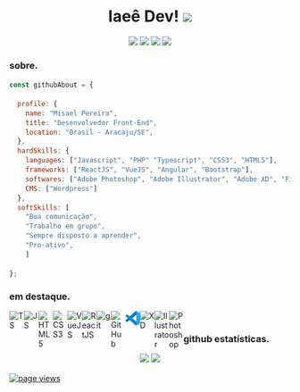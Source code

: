 <h1 align="center">
  Iaeê Dev!
  <img src="https://raw.githubusercontent.com/iampavangandhi/iampavangandhi/master/gifs/Hi.gif" width="40px">
</h1>

<p align="center">   
  <a href="mailto:misaeldev@outlook.com" target="_blank"><img src="https://img.shields.io/badge/-Email-0D1117?style=for-the-badge&logo=gmail&logoColor=F0DB4F"></a>
  <a href="https://www.linkedin.com/in/misaeldevs/" target="_blank"><img src="https://img.shields.io/badge/-LinkedIn-0D1117?style=for-the-badge&logo=linkedin&logoColor=F0DB4F"></a> 
  <a href="https://www.instagram.com/mysael13/" target="_blank"><img src="https://img.shields.io/badge/-Instagram-0D1117?style=for-the-badge&logo=instagram&logoColor=F0DB4F"></a>
  <a href="#" target="_blank"><img src="https://img.shields.io/badge/YouTube-0D1117?style=for-the-badge&logo=youtube&logoColor=F0DB4F"></a>
</p>



### sobre.

```javascript
const githubAbout = {

  profile: {
    name: "Misael Pereira",
    title: "Desenvolvedor Front-End",
    location: "Brasil - Aracaju/SE",
  },
  hardSkills: {
    languages: ["Javascript", "PHP" "Typescript", "CSS3", "HTML5"],
    frameworks: ["ReactJS", "VueJS", "Angular", "Bootstrap"],
    softwares: ["Adobe Photoshop", "Adobe Illustrator", "Adobe XD", "Figma"],
    CMS: ["Wordpress"]
  },
  softSkills: [
    "Boa comunicação",
    "Trabalho em grupo",
    "Sempre disposto a aprender",
    "Pro-ativo",
    ]
  
};
```


### em destaque.
<a target="_blank" rel="noopener noreferrer" href="https://www.typescriptlang.org/"><img align="left" alt="TS" width="26px" src="https://www.svgrepo.com/show/303600/typescript-logo.svg" style="max-width: 100%;"></a>

<a target="_blank" rel="noopener noreferrer" href="https://www.w3schools.com/js/"><img align="left" alt="JS" width="26px" src="https://cdn.iconscout.com/icon/free/png-64/javascript-2752148-2284965.png" style="max-width: 100%;"></a>
<p dir="auto"><a href="https://www.w3schools.com/html/default.asp" rel="nofollow"><img align="left" alt="HTML5" width="26px" src="https://cdn.iconscout.com/icon/free/png-64/html-2752158-2284975.png" style="max-width: 100%;"></a>
<a href="https://www.w3schools.com/css/" rel="nofollow"><img align="left" alt="CSS3" width="26px" src="https://cdn.iconscout.com/icon/free/png-64/css3-11-1175239.png" style="max-width: 100%;"></a>
	<a target="_blank" rel="noopener noreferrer" href="https://vuejs.org/"><img align="left" alt="VueJS" width="26px" src="https://upload.wikimedia.org/wikipedia/commons/thumb/9/95/Vue.js_Logo_2.svg/1184px-Vue.js_Logo_2.svg.png" style="max-width: 100%;"></a>
<a target="_blank" rel="noopener noreferrer" href="https://pt-br.reactjs.org/"><img align="left" alt="ReactJS" width="26px" src="https://cdn.iconscout.com/icon/free/png-64/react-3-1175109.png" style="max-width: 100%;"></a>
<a href="https://git-scm.com/" rel="nofollow"> <img align="left" alt="git" width="26px" src="https://camo.githubusercontent.com/fbfcb9e3dc648adc93bef37c718db16c52f617ad055a26de6dc3c21865c3321d/68747470733a2f2f7777772e766563746f726c6f676f2e7a6f6e652f6c6f676f732f6769742d73636d2f6769742d73636d2d69636f6e2e737667" data-canonical-src="https://www.vectorlogo.zone/logos/git-scm/git-scm-icon.svg" style="max-width: 100%;"> </a>
<a target="_blank" rel="noopener noreferrer" href="https://github.com/danilloubr?tab=repositories"><img align="left" alt="GitHub" width="26px" src="https://cdn.iconscout.com/icon/free/png-64/developer-tool-1889493-1597553.png" style="max-width: 100%;"></a>
<img align="left" alt="Visual Studio Code" width="26px" src="https://raw.githubusercontent.com/github/explore/80688e429a7d4ef2fca1e82350fe8e3517d3494d/topics/visual-studio-code/visual-studio-code.png" />
<a href="https://www.adobe.com/products/xd.html" target="_blank"> <img align="left" alt="XD" width="26px" src="https://cdn.iconscout.com/icon/free/png-64/adobe-xd-1869035-1583159.png"/> </a> 
<a href="https://www.adobe.com/in/products/illustrator.html" target="_blank"> <img align="left" alt="Illustrator" width="26px" src="https://cdn.iconscout.com/icon/free/png-64/illustrator-14-1175160.png"/> </a> 
<a href="https://www.photoshop.com/en" target="_blank"> <img align="left" alt="Photoshop" width="26px" src="https://cdn.iconscout.com/icon/free/png-64/photoshop-8-226474.png"/> </a>



<br></p>

###  github estatísticas.

<div align="center">
  <img height="160em" src="https://github-readme-stats.vercel.app/api?username=misaeldevs&show_icons=true&theme=tokyonight&include_all_commits=true&count_private=true"/>
  <img height="160em" src="https://github-readme-stats.vercel.app/api/top-langs/?username=misaeldevs&layout=compact&theme=tokyonight&langs_count=7"/>
 </div>

  <br>




  
  
   <a href="https://github.com/misaeldevs">
    <img src="https://komarev.com/ghpvc/?username=misaeldevs" alt="page views" />
 </a>






